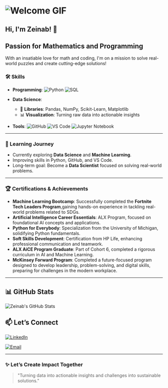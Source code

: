 # ![Welcome GIF](https://media.giphy.com/media/3o7btPCcdNniyf0ArS/giphy.gif)  

## Hi, I'm Zeinab! 👋

## Passion for Mathematics and Programming

With an insatiable love for math and coding, I'm on a mission to solve real-world
puzzles and create cutting-edge solutions!

### 🛠 Skills

- **Programming**:
  ![Python](https://img.shields.io/badge/-Python-3776AB?logo=python&logoColor=white)
  ![SQL](https://img.shields.io/badge/-SQL-336791?logo=microsoft-sql-server&logoColor=white)

- **Data Science**:
  - 🧮 **Libraries**: Pandas, NumPy, Scikit-Learn, Matplotlib
  - 📊 **Visualization**: Turning raw data into actionable insights

- **Tools**:
  ![GitHub](https://img.shields.io/badge/-GitHub-181717?logo=github)
  ![VS Code](https://img.shields.io/badge/-VS_Code-007ACC?logo=visual-studio-code)
  ![Jupyter Notebook](https://img.shields.io/badge/-Jupyter-F37626?logo=jupyter&logoColor=white)

---

### 🌱 Learning Journey

- Currently exploring **Data Science** and **Machine Learning**.
- Improving skills in Python, GitHub, and VS Code.
- Long-term goal: Become a **Data Scientist** focused on solving real-world problems.

---

### 🏆 Certifications & Achievements  

- **Machine Learning Bootcamp**: Successfully completed
  the **Fortnite Tech  Leaders Program**,gaining hands-on experience in tackling
   real-world problems related to SDGs.  
- **Artificial Intelligence Career Essentials**: ALX Program, focused on
   foundational AI concepts and applications.  
- **Python for Everybody**: Specialization from the University of Michigan,
   solidifying Python fundamentals.  
- **Soft Skills Development**: Certification from HP Life, enhancing
   professional communication and teamwork.  
- **ALX AiCE Program Graduate**: Part of Cohort 6, completed a rigorous
   curriculum in AI and Machine Learning.  
- **McKinsey Forward Program**: Completed a future-focused program designed to
   develop leadership, problem-solving, and digital skills, preparing for
  challenges in the modern workplace.  

---

## 📊 GitHub Stats

![Zeinab's GitHub Stats](https://github-readme-stats.vercel.app/api?username=zeinab15&show_icons=true&theme=radical)

## 📫 Let’s Connect

[![LinkedIn](https://img.shields.io/badge/-LinkedIn-0077B5?logo=linkedin&logoColor=white)](https://www.linkedin.com/in/zeinab-mohmmed)

[![Email](https://img.shields.io/badge/-Email-D14836?logo=gmail&logoColor=white)](mailto:zeinbwahid98@gmail.com)

---

### ✨ Let’s Create Impact Together

> "Turning data into actionable insights and challenges into sustainable solutions."

